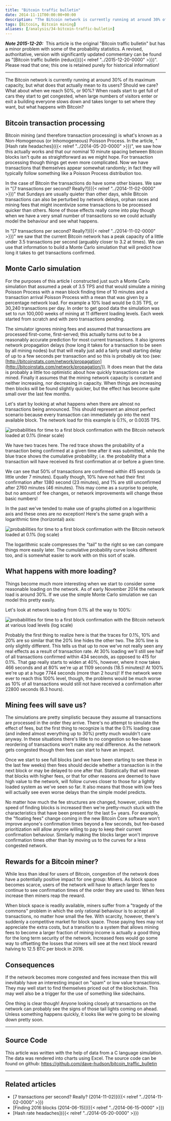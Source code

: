 ```yaml
---
title: "Bitcoin traffic bulletin"
date: 2014-11-11T00:00:00+00:00
description: "The Bitcoin network is currently running at around 30% of its maximum capacity, but what does that actually mean to its users?  Should we care?  What about when we reach 50%, or 90%?  When roads start to get full of cars they start to get congested, when large numbers of visitors enter or exit a building everyone slows down and takes longer to set where they want, but what happens with Bitcoin?"
tags: [Bitcoin, Bitcoin mining]
aliases: [/analysis/34-bitcoin-traffic-bulletin]
---
```

***Note 2015-12-20:***  This article is the
original "Bitcoin traffic bulletin" but has a minor problem with some
of the probability statistics.  A revised, authoritative, version with
significantly updated commentary can be found as "[Bitcoin traffic
bulletin (redux)]({{< relref "../2015-12-20-0000" >}})".
Please read that one; this one is retained purely for historical
information!

---

The Bitcoin network is currently running at around 30% of its maximum
capacity, but what does that actually mean to its users?  Should we care?
What about when we reach 50%, or 90%?  When roads start to get full of
cars they start to get congested, when large numbers of visitors enter
or exit a building everyone slows down and takes longer to set where
they want, but what happens with Bitcoin?

## Bitcoin transaction processing

Bitcoin mining (and therefore transaction processing) is what's known
as a Non-Homogenous (or Inhomogeneous) Poisson Process.  In the article,
"[Hash rate headaches]({{< relref "../2014-05-20-0000" >}})",
we saw how this actually works and that our nominal 10 minute spacing
between Bitcoin blocks isn't quite as straightforward as we might hope.
For transaction processing though things get even more complicated.  Now
we have transactions that themselves appear somewhat randomly; in fact
they will typically follow something like a Poisson Process distribution
too.

In the case of Bitcoin the transactions do have some other biases.  We
saw in "[7 transactions per second?  Really?]({{< relref "../2014-11-02-0000" >}})"
that Sundays are usually quieter than other days, while Bitcoin
transactions can also be perturbed by network delays, orphan races and
mining fees that might incentivize some transactions to be processed
quicker than others.  None of those effects really come into play though
when we have a very small number of transactions so we could actually
model the behaviour and see what happens.

In "[7 transactions per second?  Really?]({{< relref "../2014-11-02-0000" >}})"
we saw that the current Bitcoin network has a peak capacity of a little
under 3.5 transactions per second (arguably closer to 3.2 at times).  We
can use that information to build a Monte Carlo simulation that will
predict how long it takes to get transactions confirmed.

## Monte Carlo simulation

For the purposes of this article I constructed just such a Monte Carlo
simulation that assumed a peak of 3.5 TPS and that would simulate a
mining Poisson Process with a mean block finding time of 10 minutes and
a transaction arrival Poisson Process with a mean that was given by a
percentage network load.  For example a 10% load would be 0.35 TPS, or
30,240 transactions per day.  In order to get good data the simulation
was set to run 100,000 weeks of mining at 11 different loading levels.
Each week started from scratch and with zero transactions pending.

The simulator ignores mining fees and assumed that transactions are
processed first-come, first-served; this actually turns out to be a
reasonably accurate prediction for most current transactions.  It also
ignores network propagation delays (how long it takes for a transaction
to be seen by all mining nodes) but that will really just add a fairly
small starting delay of up to a few seconds per transaction and so this
is probably ok too (see:
[http://bitcoinstats.com/network/propagation](http://bitcoinstats.com/network/propagation/)).
It does mean that the data is probably a little too optimistic about how
quickly transactions can be mined.  Finally it assumes that the mining
network capacity is constant and neither increasing, nor decreasing in
capacity.  When things are increasing then blocks will be found slightly
quicker, but the effect has become quite small over the last few months.

Let's start by looking at what happens when there are almost no
transactions being announced.  This should represent an almost perfect
scenario because every transaction can immediately go into the next
available block.  The network load for this example is 0.1%, or 0.0035
TPS.

![probabilities for time to a first block confirmation with the Bitcoin network loaded at 0.1% (linear scale)](./first-conf-0-linear.png)

We have two traces here.  The red trace shows the probability of a
transaction being confirmed at a given time after it was submitted,
while the blue trace shows the cumulative probability; i.e.  the
probability that a transaction will have received its first confirmation
at or before a given time.

We can see that 50% of transactions are confirmed within 415 seconds (a
little under 7 minutes).  Equally though, 10% have not had their first
confirmation after 1380 second (23 minutes), and 1% are still
unconfirmed after 2760 minutes (46 minutes).  This may come as a surprise
to people, but no amount of fee changes, or network improvements will
change these basic numbers!

In the past we've tended to make use of graphs plotted on a logarithmic
axis and these ones are no exception!  Here's the same graph with a
logarithmic time (horizontal) axis:

![probabilities for time to a first block confirmation with the Bitcoin network loaded at 0.1% (log scale)](./first-conf-0-log.png)

The logarithmic scale compresses the "tail" to the right so we can
compare things more easily later.  The cumulative probability curve looks
different too, and is somewhat easier to work with on this sort of
scale.

## What happens with more loading?

Things become much more interesting when we start to consider some
reasonable loading on the network.  As of early November 2014 the network
load is around 30%.  If we use the simple Monte Carlo simulation we can
model this pretty easily.

Let's look at network loading from 0.1% all the way to 100%:

![probabilities for time to a first block confirmation with the Bitcoin network at various load levels (log scale)](./first-conf-0-100.png)

Probably the first thing to realize here is that the traces for 0.1%,
10% and 20% are so similar that the 20% line hides the other two.  The
30% line is only slightly different.  This tells us that up to now we've
not really seen any real effects as a result of transaction rate.  At 30%
loading we'll still see half of all transactions confirmed within 434
seconds, as opposed to 415 for 0.1%.  That gap really starts to widen at
40%, however, where it now takes 466 seconds and at 80% we're up at
1109 seconds (18.5 minutes)!  At 100% we're up at a huge 7744 seconds
(more than 2 hours)!  If the network were ever to reach this 100% level,
though, the problems would be much worse as 10% of all transactions
would still not have received a confirmation after 22800 seconds (6.3
hours).

## Mining fees will save us?

The simulations are pretty simplistic because they assume all
transactions are processed in the order they arrive.  There's no attempt
to simulate the effect of fees, but the first thing to recognize is that
the 0.1% loading case (and indeed almost everything up to 30%) pretty
much wouldn't care anyway.  In these situations there's little to no
congestion so fee-base reordering of transactions won't make any real
difference.  As the network gets congested though then fees can start to
have an impact.

Once we start to see full blocks (and we have been starting to see these
in the last few weeks) then fees should decide whether a transaction is
in the next block or may be delayed to one after that.  Statistically
that will mean that blocks with higher fees, or that for other reasons
are deemed to have high value to the network, will follow curves closer
to those for a lightly loaded system as we've seen so far.  It also
means that those with low fees will actually see even worse delays than
the simple model predicts.

No matter how much the fee structures are changed, however, unless the
speed of finding blocks is increased then we're pretty-much stuck with
the characteristics that have been present for the last 5+ years.  For
example, the "floating fees" change coming in the new Bitcoin Core
software won't improve anyone's confirmation times beyond a few
seconds, but fee-based prioritization will allow anyone willing to pay
to keep their current confirmation behaviour.  Similarly making the
blocks larger won't improve confirmation times other than by moving us
to the curves for a less congested network.

## Rewards for a Bitcoin miner?

While less than ideal for users of Bitcoin, congestion of the network
does have a potentially positive impact for one group: Miners.  As block
space becomes scarce, users of the network will have to attach larger
fees to continue to see confirmation times of the order they are used
to.  When fees increase then miners reap the reward.

When block space is readily available, miners suffer from a "tragedy of
the commons" problem in which the only rational behaviour is to accept
all transactions, no matter how small the fee.  With scarcity, however,
there's suddenly a competitive market for block space.  Those paying
fees may not appreciate the extra costs, but a transition to a system
that allows mining fees to become a larger fraction of mining income is
actually a good thing for the long term security of the network.
Increased fees would go some way to offsetting the losses that miners
will see at the next block reward halving to 12.5 BTC per block in 2016.

## Consequences

If the network becomes more congested and fees increase then this will
inevitably have an interesting impact on "spam" or low value
transactions.  They may well start to find themselves priced out of the
blockchain.  This may well also be a trigger for the use of something
like sidechains.

One thing is clear though!  Anyone looking closely at transactions on the
network can probably see the signs of those tail lights coming on ahead.
Unless something happens quickly, it looks like we're going to be
slowing down pretty soon.

---

## Source Code

This article was written with the help of data from a C language
simulation.  The data was rendered into charts using Excel.  The source
code can be found on
github: <https://github.com/dave-hudson/bitcoin_traffic_bulletin>

---

## Related articles

- [7 transactions per second?  Really? (2014-11-02)]({{< relref "../2014-11-02-0000" >}})
- [Finding 2016 blocks (2014-06-15)]({{< relref "../2014-06-15-0000" >}})
- [Hash rate headaches]({{< relref "../2014-05-20-0000" >}})
